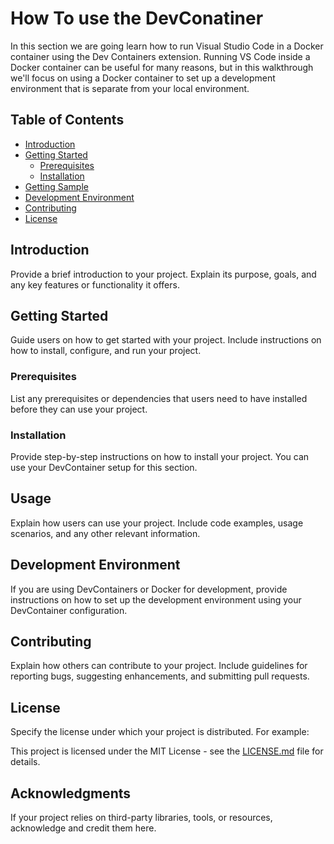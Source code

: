 # How To use the DevConatiner

In this section we are going learn how to run Visual Studio Code in a Docker container using the Dev Containers extension.
Running VS Code inside a Docker container can be useful for many reasons, but in this walkthrough we'll focus on using a Docker container to set up a development environment that is separate from your local environment.

## Table of Contents
- [Introduction](#introduction)
- [Getting Started](#getting-started)
  - [Prerequisites](#prerequisites)
  - [Installation](#installation)
- [Getting Sample](#usage)
- [Development Environment](#development-environment)
- [Contributing](#contributing)
- [License](#license)

## Introduction

Provide a brief introduction to your project. Explain its purpose, goals, and any key features or functionality it offers.

## Getting Started

Guide users on how to get started with your project. Include instructions on how to install, configure, and run your project. 

### Prerequisites

List any prerequisites or dependencies that users need to have installed before they can use your project.

### Installation

Provide step-by-step instructions on how to install your project. You can use your DevContainer setup for this section.

## Usage

Explain how users can use your project. Include code examples, usage scenarios, and any other relevant information.

## Development Environment

If you are using DevContainers or Docker for development, provide instructions on how to set up the development environment using your DevContainer configuration.

## Contributing

Explain how others can contribute to your project. Include guidelines for reporting bugs, suggesting enhancements, and submitting pull requests.

## License

Specify the license under which your project is distributed. For example:

This project is licensed under the MIT License - see the [LICENSE.md](LICENSE.md) file for details.

## Acknowledgments

If your project relies on third-party libraries, tools, or resources, acknowledge and credit them here.

